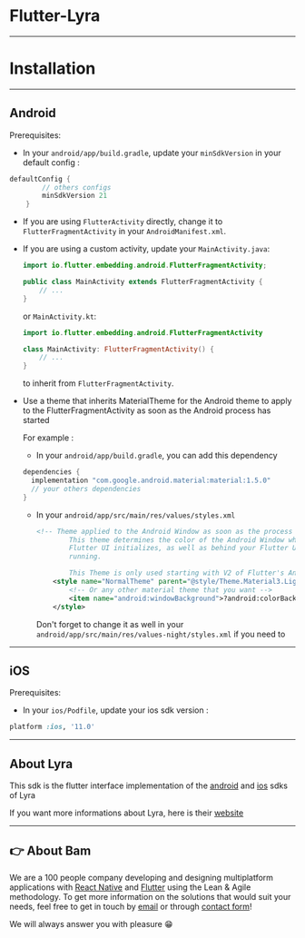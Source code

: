 # Flutter-Lyra

---

# Installation

---

## Android

Prerequisites:

- In your `android/app/build.gradle`, update your `minSdkVersion` in your default config :

```gradle
defaultConfig {
        // others configs
        minSdkVersion 21
    }
```

- If you are using `FlutterActivity` directly, change it to
  `FlutterFragmentActivity` in your `AndroidManifest.xml`.
- If you are using a custom activity, update your `MainActivity.java`:

  ```java
  import io.flutter.embedding.android.FlutterFragmentActivity;

  public class MainActivity extends FlutterFragmentActivity {
      // ...
  }
  ```

  or `MainActivity.kt`:

  ```kotlin
  import io.flutter.embedding.android.FlutterFragmentActivity

  class MainActivity: FlutterFragmentActivity() {
      // ...
  }
  ```

  to inherit from `FlutterFragmentActivity`.

- Use a theme that inherits MaterialTheme for the Android theme to apply to
  the FlutterFragmentActivity as soon as the Android process has started

  For example :

  - In your `android/app/build.gradle`, you can add this dependency

  ```gradle
  dependencies {
    implementation "com.google.android.material:material:1.5.0"
    // your others dependencies
  }
  ```

  - In your `android/app/src/main/res/values/styles.xml`

    ```xml
    <!-- Theme applied to the Android Window as soon as the process has started.
            This theme determines the color of the Android Window while your
            Flutter UI initializes, as well as behind your Flutter UI while its
            running.

            This Theme is only used starting with V2 of Flutter's Android embedding. -->
        <style name="NormalTheme" parent="@style/Theme.Material3.Light.NoActionBar">
            <!-- Or any other material theme that you want -->
            <item name="android:windowBackground">?android:colorBackground</item>
        </style>
    ```

    Don't forget to change it as well in your `android/app/src/main/res/values-night/styles.xml` if you need to

---

## iOS

Prerequisites:

- In your `ios/Podfile`, update your ios sdk version :

```rb
platform :ios, '11.0'
```

---

## About Lyra

This sdk is the flutter interface implementation of the [android](https://github.com/lyra/android-sdk) and [ios](https://github.com/lyra/ios-sdk) sdks of Lyra

If you want more informations about Lyra, here is their [website](https://payzen.io/fr-FR/)

---

## 👉 About Bam

We are a 100 people company developing and designing multiplatform applications with [React Native](https://www.bam.tech/expertise/react-native) and [Flutter](https://www.bam.tech/expertise/flutter) using the Lean & Agile methodology. To get more information on the solutions that would suit your needs, feel free to get in touch by [email](mailto://contact@bam.tech) or through [contact form](https://www.bam.tech/contact)!

We will always answer you with pleasure 😁
